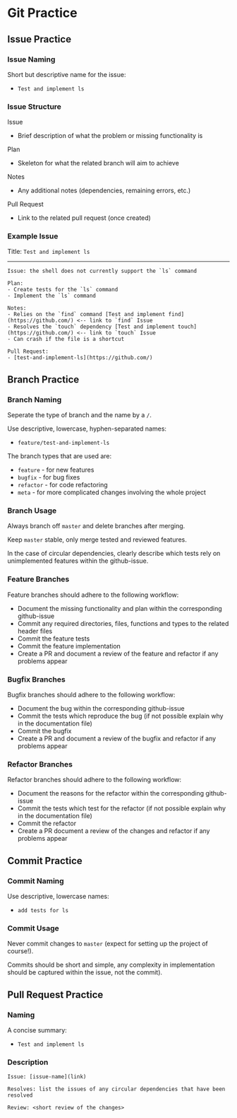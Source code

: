 # Git Practice

## Issue Practice

### Issue Naming

Short but descriptive name for the issue:

- `Test and implement ls`

### Issue Structure

Issue

- Brief description of what the problem or missing functionality is

Plan

- Skeleton for what the related branch will aim to achieve

Notes

- Any additional notes (dependencies, remaining errors, etc.)

Pull Request

- Link to the related pull request (once created)

### Example Issue

Title: `Test and implement ls`

---

```
Issue: the shell does not currently support the `ls` command

Plan:
- Create tests for the `ls` command
- Implement the `ls` command

Notes:
- Relies on the `find` command [Test and implement find](https://github.com/) <-- link to `find` Issue
- Resolves the `touch` dependency [Test and implement touch](https://github.com/) <-- link to `touch` Issue
- Can crash if the file is a shortcut

Pull Request:
- [test-and-implement-ls](https://github.com/)
```

## Branch Practice

### Branch Naming

Seperate the type of branch and the name by a `/`.

Use descriptive, lowercase, hyphen-separated names:

- `feature/test-and-implement-ls`

The branch types that are used are:

- `feature` - for new features
- `bugfix` - for bug fixes
- `refactor` - for code refactoring
- `meta` - for more complicated changes involving the whole project

### Branch Usage

Always branch off `master` and delete branches after merging.

Keep `master` stable, only merge tested and reviewed features.

In the case of circular dependencies, clearly describe which tests rely on unimplemented features within the github-issue.

### Feature Branches

Feature branches should adhere to the following workflow:

- Document the missing functionality and plan within the corresponding github-issue
- Commit any required directories, files, functions and types to the related header files
- Commit the feature tests
- Commit the feature implementation
- Create a PR and document a review of the feature and refactor if any problems appear

### Bugfix Branches

Bugfix branches should adhere to the following workflow:

- Document the bug within the corresponding github-issue
- Commit the tests which reproduce the bug (if not possible explain why in the documentation file)
- Commit the bugfix
- Create a PR and document a review of the bugfix and refactor if any problems appear

### Refactor Branches

Refactor branches should adhere to the following workflow:

- Document the reasons for the refactor within the corresponding github-issue
- Commit the tests which test for the refactor (if not possible explain why in the documentation file)
- Commit the refactor
- Create a PR document a review of the changes and refactor if any problems appear

## Commit Practice

### Commit Naming

Use descriptive, lowercase names:

- `add tests for ls`

### Commit Usage

Never commit changes to `master` (expect for setting up the project of course!).

Commits should be short and simple, any complexity in implementation should be captured within the issue, not the commit).

## Pull Request Practice

### Naming

A concise summary:

- `Test and implement ls`

### Description

`Issue: [issue-name](link)`

`Resolves: list the issues of any circular dependencies that have been resolved`

`Review: <short review of the changes>`
